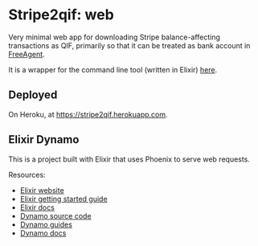 # Stripe2qif: web

Very minimal web app for downloading Stripe balance-affecting transactions as QIF, primarily so that it can be treated as bank account in [FreeAgent](http://freagent.com).

It is a wrapper for the command line tool (written in Elixir) [here](https://github.com/paulanthonywilson/stripe2qif).

## Deployed

On Heroku, at https://stripe2qif.herokuapp.com.


## Elixir Dynamo



This is a project built with Elixir that uses Phoenix to serve web requests.

Resources:

* [Elixir website](http://elixir-lang.org/)
* [Elixir getting started guide](http://elixir-lang.org/getting_started/1.html)
* [Elixir docs](http://elixir-lang.org/docs)
* [Dynamo source code](https://github.com/elixir-lang/dynamo)
* [Dynamo guides](https://github.com/elixir-lang/dynamo#learn-more)
* [Dynamo docs](http://elixir-lang.org/docs/dynamo)

